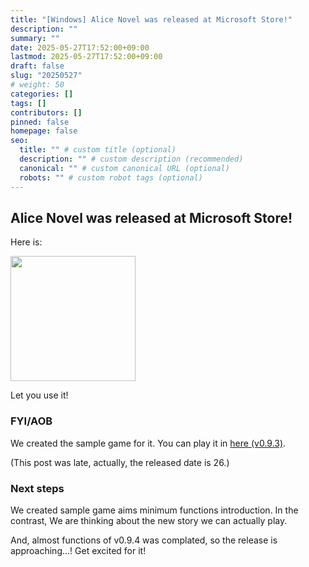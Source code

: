 ```yaml
---
title: "[Windows] Alice Novel was released at Microsoft Store!"
description: ""
summary: ""
date: 2025-05-27T17:52:00+09:00
lastmod: 2025-05-27T17:52:00+09:00
draft: false
slug: "20250527"
# weight: 50
categories: []
tags: []
contributors: []
pinned: false
homepage: false
seo:
  title: "" # custom title (optional)
  description: "" # custom description (recommended)
  canonical: "" # custom canonical URL (optional)
  robots: "" # custom robot tags (optional)
---
```


## Alice Novel was released at Microsoft Store!

Here is:

<a href="https://apps.microsoft.com/detail/9mvs80m1ps8v?referrer=appbadge&mode=direct">
	<img src="https://get.microsoft.com/images/en-us%20light.svg" width="200"/>
</a>

Let you use it!

### FYI/AOB

We created the sample game for it. You can play it in [here (v0.9.3)](https://github.com/AliceNovel/SampleGames/blob/145927661f43a8aeb348f42d3a899eee2f586ab9/AliceNovel/v0.x/latest.anproj).

(This post was late, actually, the released date is 26.)

### Next steps

We created sample game aims minimum functions introduction. In the contrast, We are thinking about the new story we can actually play.

And, almost functions of v0.9.4 was complated, so the release is approaching...! Get excited for it!
